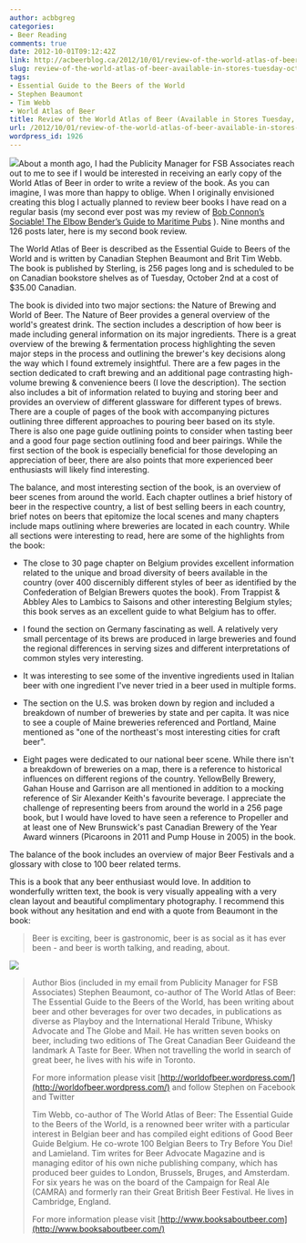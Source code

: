 ```yaml
---
author: acbbgreg
categories:
- Beer Reading
comments: true
date: 2012-10-01T09:12:42Z
link: http://acbeerblog.ca/2012/10/01/review-of-the-world-atlas-of-beer-available-in-stores-tuesday-october-2nd/
slug: review-of-the-world-atlas-of-beer-available-in-stores-tuesday-october-2nd
tags:
- Essential Guide to the Beers of the World
- Stephen Beaumont
- Tim Webb
- World Atlas of Beer
title: Review of the World Atlas of Beer (Available in Stores Tuesday, October 2nd)
url: /2012/10/01/review-of-the-world-atlas-of-beer-available-in-stores-tuesday-october-2nd/
wordpress_id: 1926
---
```


[![](http://acbeerblog.ca/wp-content/uploads/2012/09/the-world-atlas-of-beer3.jpg)](http://acbeerblog.ca/wp-content/uploads/2012/09/the-world-atlas-of-beer3.jpg)About a month ago, I had the Publicity Manager for FSB Associates reach out to me to see if I would be interested in receiving an early copy of the World Atlas of Beer in order to write a review of the book.  As you can imagine, I was more than happy to oblige.  When I originally envisioned creating this blog I actually planned to review beer books I have read on a regular basis (my second ever post was my review of [Bob Connon’s Sociable!  The Elbow Bender’s Guide to Maritime Pubs](http://atlanticcanadabeerblog.wordpress.com/2012/01/01/interested-in-going-on-a-maritime-wide-pub-crawl-pick-up-sociable-the-elbow-benders-guide-to-maritime-pubs/) ).  Nine months and 126 posts later, here is my second book review.

The World Atlas of Beer is described as the Essential Guide to Beers of the World and is written by Canadian Stephen Beaumont and Brit Tim Webb.  The book is published by Sterling, is 256 pages long and is scheduled to be on Canadian bookstore shelves as of Tuesday, October 2nd at a cost of $35.00 Canadian.

The book is divided into two major sections:  the Nature of Brewing and World of Beer.  The Nature of Beer provides a general overview of the world's greatest drink.  The section includes a description of how beer is made including general information on its major ingredients.  There is a great overview of the brewing & fermentation process highlighting the seven major steps in the process and outlining the brewer's key decisions along the way which I found extremely insightful.  There are a few pages in the section dedicated to craft brewing and an additional page contrasting high-volume brewing & convenience beers (I love the description).  The section also includes a bit of information related to buying and storing beer and provides an overview of different glassware for different types of brews.  There are a couple of pages of the book with accompanying pictures outlining three different approaches to pouring beer based on its style.   There is also one page guide outlining points to consider when tasting beer and a good four page section outlining food and beer pairings.  While the first section of the book is especially beneficial for those developing an appreciation of beer, there are also points that more experienced beer enthusiasts will likely find interesting.

The balance, and most interesting section of the book, is an overview of beer scenes from around the world.  Each chapter outlines a brief history of beer in the respective country, a list of best selling beers in each country, brief notes on beers that epitomize the local scenes and many chapters include maps outlining where breweries are located in each country.  While all sections were interesting to read, here are some of the highlights from the book:



	
  * The close to 30 page chapter on Belgium provides excellent information related to the unique and broad diversity of beers available in the country (over 400 discernibly different styles of beer as  identified by the Confederation of Belgian Brewers quotes the book).  From Trappist & Abbley Ales to Lambics to Saisons and other interesting Belgium styles;  this book serves as an excellent guide to what Belgium has to offer.

	
  * I found the section on Germany fascinating as well.  A relatively very small percentage of its brews are produced in large breweries and found the regional differences in serving sizes and different interpretations of common styles very interesting.

	
  * It was interesting to see some of the inventive ingredients used in Italian beer with one ingredient I've never tried in a beer used in multiple forms.

	
  * The section on the U.S. was broken down by region and included a breakdown of number of breweries by state and per capita.  It was nice to see a couple of Maine breweries referenced and Portland, Maine mentioned as "one of the northeast's most interesting cities for craft beer".

	
  * Eight pages were dedicated to our national beer scene.  While there isn't a breakdown of breweries on a map, there is a reference to historical influences on different regions of the country.  YellowBelly Brewery, Gahan House and Garrison are all mentioned  in addition to a mocking reference of Sir Alexander Keith's favourite beverage.  I appreciate the challenge of representing beers from around the world in a 256 page book, but I would have loved to have seen a reference to Propeller and at least one of New Brunswick's past Canadian Brewery of the Year Award winners (Picaroons in 2011 and Pump House in 2005) in the book.


The balance of the book includes an overview of major Beer Festivals and a glossary with close to 100 beer related terms.

This is a book that any beer enthusiast would love.  In addition to wonderfully written text, the book is very visually appealing with a very clean layout and beautiful complimentary photography.  I recommend this book without any hesitation and end with a quote from Beaumont in the book:


<blockquote>Beer is exciting, beer is gastronomic, beer is as social as it has ever been - and beer is worth talking, and reading, about.</blockquote>


[![](http://acbeerblog.ca/wp-content/uploads/2012/09/stephenbeaumont300.jpg)](http://acbeerblog.ca/wp-content/uploads/2012/09/stephenbeaumont300.jpg)


<blockquote>Author Bios (included in my email from Publicity Manager for FSB Associates)
Stephen Beaumont, co-author of The World Atlas of Beer: The Essential Guide to the Beers of the World, has been writing about beer and other beverages for over two decades, in publications as diverse as Playboy and the International Herald Tribune, Whisky Advocate and The Globe and Mail. He has written seven books on beer, including two editions of The Great Canadian Beer Guideand the landmark A Taste for Beer. When not travelling the world in search of great beer, he lives with his wife in Toronto.

For more information please visit [http://worldofbeer.wordpress.com/](http://worldofbeer.wordpress.com/) and follow Stephen on Facebook and Twitter

Tim Webb, co-author of The World Atlas of Beer: The Essential Guide to the Beers of the World, is a renowned beer writer with a particular interest in Belgian beer and has compiled eight editions of Good Beer Guide Belgium. He co-wrote 100 Belgian Beers to Try Before You Die! and Lamieland. Tim writes for Beer Advocate Magazine and is managing editor of his own niche publishing company, which has produced beer guides to London, Brussels, Bruges, and Amsterdam. For six years he was on the board of the Campaign for Real Ale (CAMRA) and formerly ran their Great British Beer Festival. He lives in Cambridge, England.

For more information please visit [http://www.booksaboutbeer.com](http://www.booksaboutbeer.com/)</blockquote>
